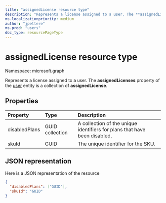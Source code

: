 ```yaml
---
title: "assignedLicense resource type"
description: "Represents a license assigned to a user. The **assignedLicenses** property of the user entity is a collection of **assignedLicense**."
ms.localizationpriority: medium
author: "jpettere"
ms.prod: "users"
doc_type: resourcePageType
---
```


# assignedLicense resource type

Namespace: microsoft.graph

Represents a license assigned to a user. The **assignedLicenses** property of the [user](user.md) entity is a collection of **assignedLicense**.

## Properties
| Property	   | Type	|Description|
|:---------------|:--------|:----------|
|disabledPlans|GUID collection|A collection of the unique identifiers for plans that have been disabled.|
|skuId|GUID|The unique identifier for the SKU.|

## JSON representation

Here is a JSON representation of the resource

<!-- {
  "blockType": "resource",
  "optionalProperties": [

  ],
  "@odata.type": "microsoft.graph.assignedLicense"
}-->

```json
{
  "disabledPlans": ["GUID"],
  "skuId": "GUID"
}

```


<!-- uuid: 8fcb5dbc-d5aa-4681-8e31-b001d5168d79
2015-10-25 14:57:30 UTC -->
<!-- {
  "type": "#page.annotation",
  "description": "assignedLicense resource",
  "keywords": "",
  "section": "documentation",
  "tocPath": ""
}-->

